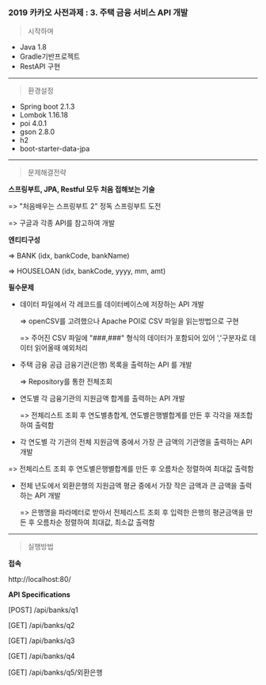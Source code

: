 ### 2019 카카오 사전과제 : 3. 주택 금융 서비스 API 개발


> 시작하며

* Java 1.8
* Gradle기반프로젝트
* RestAPI 구현

---------------------------------------

> 환경설정

* Spring boot 2.1.3
* Lombok 1.16.18
* poi 4.0.1
* gson 2.8.0
* h2
* boot-starter-data-jpa
---------------------------------------


> 문제해결전략

**스프링부트, JPA, Restful 모두 처음 접해보는 기술**

  => "처음배우는 스프링부트 2" 정독 스프링부트 도전
  
  => 구글과 각종 API를 참고하여 개발


**엔티티구성**

  => BANK (idx, bankCode, bankName)

  => HOUSELOAN (idx, bankCode, yyyy, mm, amt)

**필수문제**


  * 데이터 파일에서 각 레코드를 데이터베이스에 저장하는 API 개발

    => openCSV를 고려했으나 Apache POI로 CSV 파일을 읽는방법으로 구현

    => 주어진 CSV 파일에 "###,###" 형식의 데이터가 포함되어 있어 ','구분자로 데이터 읽어올때 예외처리

  * 주택 금융 공급 금융기관(은행) 목록을 출력하는 API 를 개발

    => Repository를 통한 전체조회 

  * 연도별 각 금융기관의 지원금액 합계를 출력하는 API 개발

    => 전체리스트 조회 후 연도별총합계, 연도별은행별합계를 만든 후 각각을 재조합하여 출력함

  * 각 연도별 각 기관의 전체 지원금액 중에서 가장 큰 금액의 기관명을 출력하는 API 개발

   => 전체리스트 조회 후 연도별은행별합계를 만든 후 오름차순 정렬하여 최대값 출력함

  * 전체 년도에서 외환은행의 지원금액 평균 중에서 가장 작은 금액과 큰 금액을 출력하는 API 개발

    => 은행명을 파라메터로 받아서 전체리스트 조회 후 입력한 은행의 평균금액을 만든 후 오름차순 정렬하여 최대값, 최소값 출력함

---------------------------------------


> 실행방법

**접속**

http://localhost:80/

**API Specifications**

[POST] /api/banks/q1

[GET] /api/banks/q2

[GET] /api/banks/q3

[GET] /api/banks/q4

[GET] /api/banks/q5/외환은행



